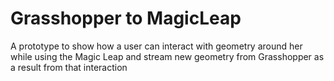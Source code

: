 Grasshopper to MagicLeap
===

A prototype to show how a user can interact with geometry around her while using the Magic Leap and stream new geometry from Grasshopper as a result from that interaction
